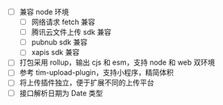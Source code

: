 * [ ] 兼容 node 环境
  + [ ] 网络请求 fetch 兼容
  + [ ] 腾讯云文件上传 sdk 兼容
  + [ ] pubnub sdk 兼容
  + [ ] xapis sdk 兼容
* [ ] 打包采用 rollup，输出 cjs 和 esm，支持 node 和 web 双环境
* [ ] 参考 tim-upload-plugin，支持小程序，精简体积
* [ ] 将上传插件独立，便于扩展不同的上传平台
* [ ] 接口解析日期为 Date 类型
